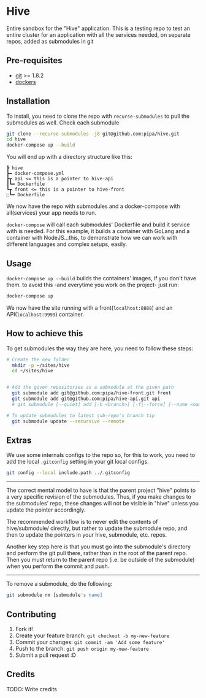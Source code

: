 # Hive

Entire sandbox for the "Hive" application. This is a testing repo to test an entire cluster for an application with all the services needed, on separate repos, added as submodules in git

## Pre-requisites

* [git](https://git-scm.com/downloads) >= 1.8.2
* [dockers](https://www.docker.com/community-edition)

## Installation

To install, you need to clone the repo with `recurse-submodules` to pull the submodules as well. Check each submodule

```bash
git clone --recurse-submodules -j8 git@github.com:pipa/hive.git
cd hive
docker-compose up --build
```

You will end up with a directory structure like this:

```
┣ hive
┣━ docker-compose.yml
┣┳ api <= this is a pointer to hive-api
┃┗━ Dockerfile
┗┳ front <= this is a pointer to hive-front
⬚┗━ Dockerfile
```

We now have the repo with submodules and a docker-compose with all(services) your app needs to run.

`docker-compose` will call each submodules' Dockerfile and build it service with is needed. For this example, it builds a container with GoLang and a container with NodeJS...this, to demonstrate how we can work with different languages and complex setups, easily.

## Usage

`docker-compose up --build` builds the containers' images, if you don\'t have them. to avoid this -and everytime you work on the project- just run:

```bash
docker-compose up
```

We now have the site running with a front(`localhost:8888`) and an API(`localhost:9999`) container.

## How to achieve this

To get submodules the way they are here, you need to follow these steps:

```bash
# Create the new folder
  mkdir -p ~/sites/hive
  cd ~/sites/hive


# Add the given repositories as a submodule at the given path
  git submodule add git@github.com:pipa/hive-front.git front
  git submodule add git@github.com:pipa/hive-api.git api
  # git submodule [--quiet] add [-b <branch>] [-f|--force] [--name <name>] [--reference <repository>] [--] <repository> [<path>]

# To update submodules to latest sub-repo's branch tip
  git submodule update --recursive --remote
```

## Extras

We use some internals configs to the repo so, for this to work, you need to add the local `.gitconfig` setting in your git local configs.

```bash
git config --local include.path ../.gitconfig
```

------------

The correct mental model to have is that the parent project "hive" points to a very specific revision of the submodules. Thus, if you make changes to the submodules' repo, these changes will not be visible in "hive" unless you update the pointer accordingly.

The recommended workflow is to never edit the contents of hive/submodule/ directly, but rather to update the submodule repo, and then to update the pointers in your hive, submodule, etc. repos.

Another key step here is that you must go into the submodule's directory and perform the git pull there, rather than in the root of the parent repo. Then you must return to the parent repo (i.e. be outside of the submodule) when you perform the commit and push.

------------

To remove a submodule, do the following:

```bash
git submodule rm [submodule's name]
```

## Contributing

1. Fork it!
2. Create your feature branch: `git checkout -b my-new-feature`
3. Commit your changes: `git commit -am 'Add some feature'`
4. Push to the branch: `git push origin my-new-feature`
5. Submit a pull request :D

## Credits

TODO: Write credits
